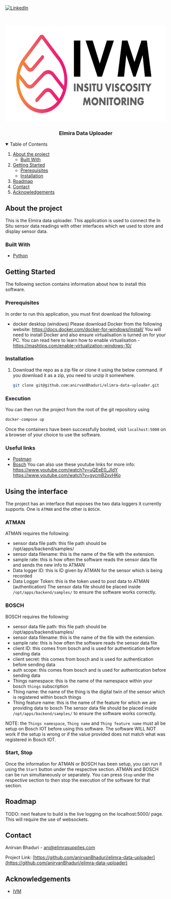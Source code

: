 <!--
*** Thanks for checking out the Best-README-Template. If you have a suggestion
*** that would make this better, please fork the repo and create a pull request
*** or simply open an issue with the tag "enhancement".
*** Thanks again! Now go create something AMAZING! :D
-->



<!-- PROJECT SHIELDS -->
<!--
*** I'm using markdown "reference style" links for readability.
*** Reference links are enclosed in brackets [ ] instead of parentheses ( ).
*** See the bottom of this document for the declaration of the reference variables
*** for contributors-url, forks-url, etc. This is an optional, concise syntax you may use.
*** https://www.markdownguide.org/basic-syntax/#reference-style-links
-->
[![LinkedIn][linkedin-shield]][linkedin-url]



<!-- PROJECT LOGO -->
<br />
<p align="center">
  <a href="https://github.com/othneildrew/Best-README-Template">
    <img src="images/logo.png" alt="Logo" width="657" height="303">
  </a>

  <h3 align="center">Elmira Data Uploader</h3>
</p>



<!-- TABLE OF CONTENTS -->
<details open="open">
  <summary>Table of Contents</summary>
  <ol>
    <li>
      <a href="#about-the-project">About the project</a>
      <ul>
        <li><a href="#built-with">Built With</a></li>
      </ul>
    </li>
    <li>
      <a href="#getting-started">Getting Started</a>
      <ul>
        <li><a href="#prerequisites">Prerequisites</a></li>
        <li><a href="#installation">Installation</a></li>
      </ul>
    </li>
    <li><a href="#roadmap">Roadmap</a></li>
    <li><a href="#contact">Contact</a></li>
    <li><a href="#acknowledgements">Acknowledgements</a></li>
  </ol>
</details>



<!-- ABOUT THE PROJECT -->
## About the project

This is the Elmira data uploader. This application is used to connect the In Situ sensor data readings with other interfaces which we used to store and
display sensor data.

### Built With

* [Python](https://www.python.org/)



<!-- GETTING STARTED -->
## Getting Started

The following section contains information about how to install this software.

### Prerequisites

In order to run this application, you must first download the following:

* docker desktop (windows)
  Please download Docker from the following website: https://docs.docker.com/docker-for-windows/install/
  You will need to install Docker and also ensure virtualisation is turned on for your PC.
  You can read here to learn how to enable virtualisation - https://mashtips.com/enable-virtualization-windows-10/

### Installation

1. Download the repo as a zip file or clone it using the below command. If you download it as a zip, you need to unzip it somewhere.
   ```sh
   git clone git@github.com:anirvanBhaduri/elimra-data-uploader.git 
   ```
### Execution

You can then run the project from the root of the git repository using
```sh
docker-compose up
```
Once the containers have been successfully booted, visit `localhost:5000`
on a browser of your choice to use the software.

### Useful links
* [Postman](https://www.postman.com/)
* [Bosch](https://bosch-iot-insights.com/static-contents/docu/html/Data-Ingestion-and-Visualization.html)
You can also use these youtube links for more info:
https://www.youtube.com/watch?v=uQEeE0_JIdY
https://www.youtube.com/watch?v=gvcmB2xvHKo

## Using the interface

The project has an interface that exposes the two data loggers it currently 
supports. One is `ATMAN` and the other is `BOSCH`.

### ATMAN
ATMAN requires the following:
* sensor data file path: this file path should be /opt/apps/backend/samples/
* sensor data filename: this is the name of the file with the extension.
* sample rate: this is how often the software reads the sensor data file
and sends the new info to ATMAN
* Data logger ID: this is ID given by ATMAN for the sensor which is being recorded
* Data Logger Token: this is the token used to post data to ATMAN (authentication)
The sensor data file should be placed inside `/opt/apps/backend/samples/` 
to ensure the software works correctly.

### BOSCH
BOSCH requires the following:
* sensor data file path: this file path should be /opt/apps/backend/samples/
* sensor data filename: this is the name of the file with the extension.
* sample rate: this is how often the software reads the sensor data file
* client ID: this comes from bosch and is used for authentication before sending data
* client secret: this comes from bosch and is used for authentication before sending data
* auth scope: this comes from bosch and is used for authentication before sending data
* Things namespace: this is the name of the namespace within your bosch `things` subscription
* Thing name: the name of the thing is the digital twin of the sensor which is registered within bosch things
* Thing feature name: this is the name of the feature for which we are providing data to bosch
The sensor data file should be placed inside `/opt/apps/backend/samples/` 
to ensure the software works correctly.

NOTE: the `Things namespace`, `Thing name` and `Thing feature name` must all
be setup on Bosch IOT before using this software. The software WILL NOT 
work if the setup is wrong or if the value provided does not match what was
registered in Bosch IOT.

### Start, Stop
Once the information for ATMAN or BOSCH has been setup, you can run it
using the `Start` button under the respective section. ATMAN and BOSCH can be
run simultaneously or separately. You can press `Stop` under the respective 
section to then stop the execution of the software for that section.

<!-- ROADMAP -->
## Roadmap

TODO: next feature to build is the live logging on the localhost:5000/ page.
This will require the use of websockets.


<!-- CONTACT -->
## Contact

Anirvan Bhaduri - ani@elimrasupplies.com

Project Link: [https://github.com/anirvanBhaduri/elimra-data-uploader](https://github.com/anirvanBhaduri/elimra-data-uploader)



<!-- ACKNOWLEDGEMENTS -->
## Acknowledgements
* [IVM](https://www.ivmweb.com/)



<!-- MARKDOWN LINKS & IMAGES -->
<!-- https://www.markdownguide.org/basic-syntax/#reference-style-links -->
[linkedin-shield]: https://img.shields.io/badge/-LinkedIn-black.svg?style=for-the-badge&logo=linkedin&colorB=555
[linkedin-url]: https://www.linkedin.com/in/anirvanb/
